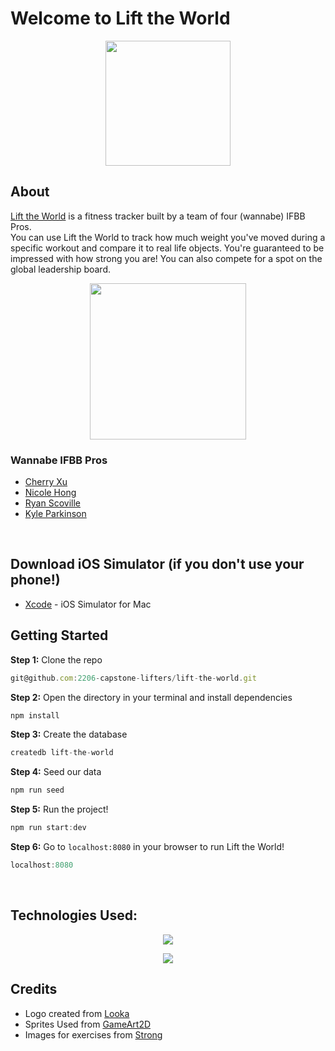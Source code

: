 # Welcome to Lift the World

<p align="center">
  <img src="public/icon.png" style="width:200px">
</p>

## About
[Lift the World](https://lift-theworld.onrender.com/) is a fitness tracker built by a team of four (wannabe) IFBB Pros.
<br>
You can use Lift the World to track how much weight you've moved during a specific workout and compare it to real life objects. You're guaranteed to be impressed with how strong you are! You can also compete for a spot on the global leadership board. 

<p align="center">
  <img src="https://media4.giphy.com/media/z3CYMbpdbB6k1ncGPA/giphy.gif" style="width:250px">
</p>

### Wannabe IFBB Pros
- [Cherry Xu](https://github.com/mscherryxu)
- [Nicole Hong](https://github.com/nickyjhong)
- [Ryan Scoville](https://github.com/rscoville29)
- [Kyle Parkinson](https://github.com/kparki1130)

<br/>

## Download iOS Simulator (if you don't use your phone!)
- [Xcode](https://apps.apple.com/us/app/xcode/id497799835?mt=12) - iOS Simulator for Mac

## Getting Started
**Step 1:** Clone the repo
```js
git@github.com:2206-capstone-lifters/lift-the-world.git
```

**Step 2:** Open the directory in your terminal and install dependencies
```js
npm install
```

**Step 3:** Create the database
```js
createdb lift-the-world
```

**Step 4:** Seed our data
```js
npm run seed
```
**Step 5:** Run the project!
```js
npm run start:dev
```

**Step 6:** Go to `localhost:8080` in your browser to run Lift the World!
```js
localhost:8080
```

<br/>

## Technologies Used:
<p align="center">
  <a href="https://skillicons.dev">
    <img src="https://skillicons.dev/icons?i=react,redux,js,nodejs,express" />
  </a>
</p>

<p align="center">
  <a href="https://skillicons.dev">
    <img src="https://skillicons.dev/icons?i=postgres,html,css" />
  </a>
</p>

## Credits
- Logo created from [Looka](https://looka.com/logo-maker/)
- Sprites Used from [GameArt2D](https://www.gameart2d.com/freebies.html)
- Images for exercises from [Strong](https://www.strong.app/)
